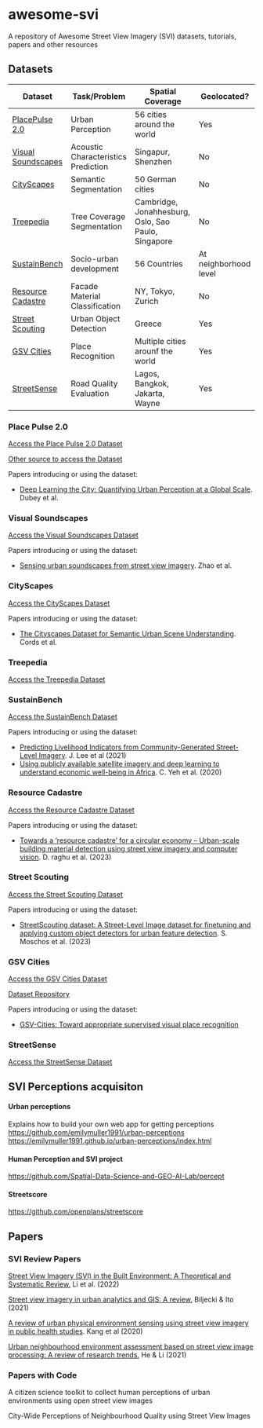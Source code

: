 # awesome-svi
A repository of Awesome Street View Imagery (SVI) datasets, tutorials, papers and other resources

## Datasets

| Dataset | Task/Problem | Spatial Coverage | Geolocated? |
 --- | --- | ---- | ---|
| [PlacePulse 2.0](#place-pulse-20) | Urban Perception | 56 cities around the world | Yes |
|[Visual Soundscapes](#visual-soundscapes) | Acoustic Characteristics Prediction | Singapur, Shenzhen | No |
| [CityScapes](#cityscapes) | Semantic Segmentation | 50 German cities | No
| [Treepedia](#treepedia) | Tree Coverage Segmentation | Cambridge, Jonahhesburg, Oslo, Sao Paulo, Singapore | No
[SustainBench](#SustainBench) | Socio-urban development | 56 Countries | At neighborhood level
[Resource Cadastre](#Resource-Cadastre) | Facade Material Classification | NY, Tokyo, Zurich | No
[Street Scouting](#Street-Scouting) | Urban Object Detection | Greece | Yes
[GSV Cities](#GSV-Cities) | Place Recognition | Multiple cities arounf the world | Yes
[StreetSense](#StreetSense) | Road Quality Evaluation | Lagos, Bangkok, Jakarta, Wayne | Yes

### Place Pulse 2.0

[Access the Place Pulse 2.0 Dataset](https://centerforcollectivelearning.org/urbanperception)

[Other source to access the Dataset](https://drive.google.com/drive/folders/1AhFu9GKDgTERgI7SED_hP801Kt7DwALc)

Papers introducing or using the dataset:

* [Deep Learning the City: Quantifying Urban Perception at a Global Scale](https://link.springer.com/chapter/10.1007/978-3-319-46448-0_12). Dubey et al. 

### Visual Soundscapes

[Access the Visual Soundscapes Dataset](https://github.com/ualsg/Visual-soundscapes)

Papers introducing or using the dataset:
* [Sensing urban soundscapes from street view imagery](https://www.sciencedirect.com/science/article/abs/pii/S0198971522001594?via%3Dihub). Zhao et al.


### CityScapes

[Access the CityScapes Dataset](https://www.cityscapes-dataset.com/)

Papers introducing or using the dataset:
* [The Cityscapes Dataset for Semantic Urban Scene Understanding](https://arxiv.org/abs/1604.01685). Cords et al.


### Treepedia

[Access the Treepedia Dataset](https://github.com/billcai/treepedia_dl_public?tab=readme-ov-file)

### SustainBench

[Access the SustainBench Dataset](https://sustainlab-group.github.io/sustainbench/docs/datasets/dhs.html)

Papers introducing or using the dataset:
* [Predicting Livelihood Indicators from Community-Generated Street-Level Imagery](https://ojs.aaai.org/index.php/AAAI/article/view/16101). J. Lee et al (2021)
* [Using publicly available satellite imagery and deep learning to understand economic well-being in Africa](https://www.nature.com/articles/s41467-020-16185-w). C. Yeh et al. (2020)

### Resource Cadastre

[Access the Resource Cadastre Dataset](https://github.com/raghudeepika/urban-resource-cadastre-repository/tree/main/data)

Papers introducing or using the dataset:
* [Towards a ‘resource cadastre’ for a circular economy – Urban-scale building material detection using street view imagery and computer vision](https://www.sciencedirect.com/science/article/pii/S0921344923002768). D. raghu et al. (2023)


### Street Scouting

[Access the Street Scouting Dataset](https://zenodo.org/records/7564876)

Papers introducing or using the dataset:
* [StreetScouting dataset: A Street-Level Image dataset for finetuning and applying custom object detectors for urban feature detection](https://www.sciencedirect.com/science/article/pii/S2352340923001609). S. Moschos et al. (2023)

### GSV Cities

[Access the GSV Cities Dataset](https://www.kaggle.com/datasets/amaralibey/gsv-cities)

[Dataset Repository](https://github.com/amaralibey/gsv-cities?tab=readme-ov-file)

Papers introducing or using the dataset:
* [GSV-Cities: Toward appropriate supervised visual place recognition](https://www.sciencedirect.com/science/article/abs/pii/S0925231222012188)

### StreetSense

[Access the StreetSense Dataset](https://github.com/geosensing/streetsense)



## SVI Perceptions acquisiton
#### Urban perceptions
Explains how to build your own web app for getting perceptions
https://github.com/emilymuller1991/urban-perceptions
https://emilymuller1991.github.io/urban-perceptions/index.html

#### Human Perception and SVI project
https://github.com/Spatial-Data-Science-and-GEO-AI-Lab/percept

#### Streetscore
https://github.com/openplans/streetscore



## Papers
### SVI Review Papers
[Street View Imagery (SVI) in the Built Environment: A Theoretical and Systematic Review.](https://www.mdpi.com/2075-5309/12/8/1167) Li et al. (2022)

[Street view imagery in urban analytics and GIS: A review.](https://www.sciencedirect.com/science/article/pii/S0169204621001808) Biljecki & Ito (2021)

[A review of urban physical environment sensing
using street view imagery in public health studies](https://senseable.mit.edu/papers/pdf/20200801_Kang-etal_ReviewUrbanPhysical_AnnalsGIS.pdf). Kang et al (2020)

[Urban neighbourhood environment assessment based on street view image processing: A review of research trends.](https://www.sciencedirect.com/science/article/pii/S266701002100069X) He & Li (2021)


### Papers with Code

A citizen science toolkit to collect human perceptions of urban environments using open street view images




City-Wide Perceptions of Neighbourhood Quality using Street View Images
